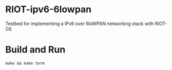 # RIOT-ipv6-6lowpan
Testbed for implementing a IPv6 over 6loWPAN networking stack with RIOT-OS

# Build and Run
```make && make term```
